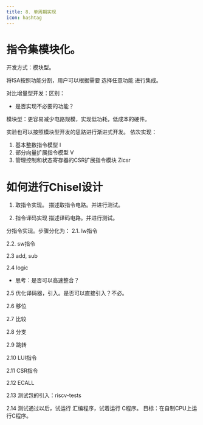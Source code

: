 ```yaml
---
title: 8. 单周期实现
icon: hashtag
---
```


# 指令集模块化。

开发方式：模块型。

将ISA按照功能分割，用户可以根据需要 选择任意功能 进行集成。

对比增量型开发：区别：
- 是否实现不必要的功能？

模块型：更容易减少电路规模，实现低功耗，低成本的硬件。

实验也可以按照模块型开发的思路进行渐进式开发。
依次实现：
1. 基本整数指令模型 I 
2. 部分向量扩展指令模型 V 
3. 管理控制和状态寄存器的CSR扩展指令模块 Zicsr 


# 如何进行Chisel设计
1. 取指令实现。
描述取指令电路。并进行测试。

2. 指令译码实现 
描述译码电路。并进行测试。

分指令实现。步骤分化为：
2.1. lw指令 

2.2. sw指令

2.3 add, sub 

2.4 logic

- 思考：是否可以高速整合？

2.5 优化译码器，引入。是否可以直接引入？不必。

2.6 移位

2.7 比较 

2.8 分支 

2.9 跳转 

2.10 LUI指令 

2.11 CSR指令

2.12 ECALL 

2.13 测试包的引入：riscv-tests 

2.14 测试通过以后，试运行 汇编程序，试着运行 C程序。
目标：在自制CPU上运行C程序。




